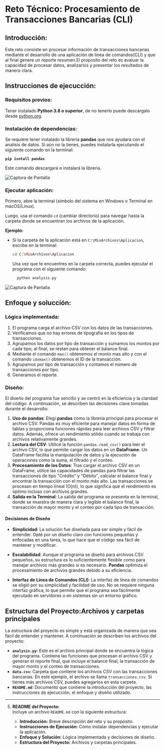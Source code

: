 # Reto Técnico: Procesamiento de Transacciones Bancarias (CLI)

## Introducción:
Este reto consiste en procesar información de transacciones bancarias mediante el desarrollo de una aplicación de línea de comandos(CLI) y que al final genere un reporte resumen.El proposito del reto es evaluar la capacidad de procesar datos, analizarlos y presentar los resultados de manera clara.

## Instrucciones de ejecucción:
### Requisitos previos:
  Tener instalado **Python 3.8 o superior**, de no tenerlo puede descargalo desde [python.org](https://www.python.org/downloads/).

### Instalación de dependencias:
  Se requiere tener instalado la libreria **pandas** que nos ayudara con el analisis de datos. Si aún no la tienes, puedes instalarla ejecutando el siguiente comando en la terminal:

  **`pip isntall pandas`**
  
  Este comando descargará e instalará la libreria.
  
  ![Captura de Pantalla](https://drive.google.com/uc?id=1tFpBgIr2svo4I0BGR8LdlqxHp8aK2anx)
  
### Ejecutar aplicación:
  Primero, abre la terminal (símbolo del sistema en Windows o Terminal en macOS/Linux).
     
  Luego, usa el comando `cd` (cambiar directorio) para navegar hasta la carpeta donde se encuentran los archivos de la aplicación.

  **Ejemplo:**
  - Si la carpeta de la aplicación está en `C:\MisArchivos\Aplicacion`, escribe en la terminal:
      ```bash
      cd C:\MisArchivos\Aplicacion
      ```
    Una vez que te encuentres en la carpeta correcta, puedes ejecutar el programa con el siguiente comando:
    ```bash
      python analysis.py
      ```
  ![Captura de Pantalla](https://drive.google.com/uc?export=view&id=1Ajb2eD-c4ww-s6tFq1lWvwbonN2mEV5J)

## Enfoque y solucción:
### Lógica implementada:
  1. El programa carga el archivo CSV con los datos de las transacciones.
  2. Verificamos que no hay errores de tipografia en los tipos de transacciones.
  3. Agrupamos los datos por tipo de transacción y sumamos los montos por cada tipo; al final, se restan para obtener el balance final.
  5. Mediante el comando `max()` obtenemos el monto mas alto y con el comando `idxmax()` obtenemos el ID de la transacción.
  6. Agrupamos por tipo de transacción y contamos el número de transacciones por tipo.
  7. Generamos el reporte.

### Diseño:
El diseño del programa fue sencillo y se centró en la eficiencia y la claridad del código. A continuación, se describen las decisiones clave tomadas durante el desarrollo:

  1. **Uso de pandas**: Elegí **pandas** como la librería principal para procesar el archivo CSV. Pandas es muy eficiente para manejar datos en forma de tablas y proporciona funciones rápidas para leer archivos CSV y filtrar datos. Además, ofrece un rendimiento sólido cuando se trabaja con archivos relativamente grandes.
  2. **Lectura del CSV**: Utilicé la función `pandas.read_csv()` para leer el archivo CSV, lo que permite cargar los datos en un **DataFrame**. Un DataFrame facilita la manipulación de datos y la ejecución de operaciones como la suma, el filtrado y el conteo.
  3. **Procesamiento de los Datos**: Tras cargar el archivo CSV en un DataFrame, utilicé las capacidades de pandas para filtrar las transacciones de tipo "Crédito" y "Débito", calcular el balance final y encontrar la transacción con el monto más alto. Las transacciones se procesan en tiempo lineal (O(n)), lo que significa que el rendimiento es óptimo incluso con archivos grandes.
  4. **Salida en la Terminal**: La salida del programa se presenta en la terminal, donde se muestra de manera clara y legible el balance final, la transacción de mayor monto y el conteo por cada tipo de transacción.

#### Decisiones de Diseño

- **Simplicidad**: La solución fue diseñada para ser simple y fácil de entender. Opté por un diseño claro con funciones pequeñas y enfocadas en una tarea, lo que hace que el código sea fácil de mantener y modificar.
  
- **Escalabilidad**: Aunque el programa se diseñó para archivos CSV pequeños, su estructura es lo suficientemente flexible como para manejar archivos más grandes si es necesario. **Pandas** optimiza el procesamiento de archivos grandes debido a su eficiencia.

- **Interfaz de Línea de Comandos (CLI)**: La interfaz de línea de comandos se eligió por su simplicidad y facilidad de uso. No se requiere ninguna interfaz gráfica, lo que permite que el programa sea fácilmente ejecutado en servidores o en sistemas sin un entorno gráfico.

## Estructura del Proyecto:Archivos y carpetas principales
La estructura del proyecto es simple y está organizada de manera que sea fácil de entender y mantener. A continuación se describen los archivos del proyecto:

  - **`analysis.py`**: Este es el archivo principal donde se encuentra la lógica del programa. Contiene las funciones que procesan el archivo CSV y generan el reporte final, que incluye el balance final, la transacción de mayor monto y el conteo de transacciones.
  - **`data.csv`**: Carpeta que contiene los archivos CSV con las transacciones bancarias. En este ejemplo, el archivo se llama `transacciones.csv`. Si tienes más archivos CSV, puedes agregarlos en esta carpeta.
  - **`README.md`**: Documento que contiene la introducción del proyecto, las instrucciones de ejecucción, el enfoque y diseño utilizado.

---

5. **README del Proyecto:**  
   Incluye un archivo `README.md` con la siguiente estructura:

   - **Introducción:** Breve descripción del reto y su propósito.
   - **Instrucciones de Ejecución:** Cómo instalar dependencias y ejecutar la aplicación.
   - **Enfoque y Solución:** Lógica implementada y decisiones de diseño.
   - **Estructura del Proyecto:** Archivos y carpetas principales.

